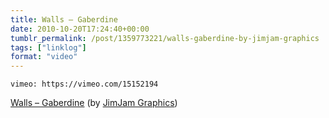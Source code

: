 ```yaml
---
title: Walls – Gaberdine
date: 2010-10-20T17:24:40+00:00
tumblr_permalink: /post/1359773221/walls-gaberdine-by-jimjam-graphics
tags: ["linklog"]
format: "video"
---
```


`vimeo: https://vimeo.com/15152194`

[Walls &#8211; Gaberdine][1] (by [JimJam Graphics][2])

[1]: https://vimeo.com/15152194
[2]: https://vimeo.com/jimjam
